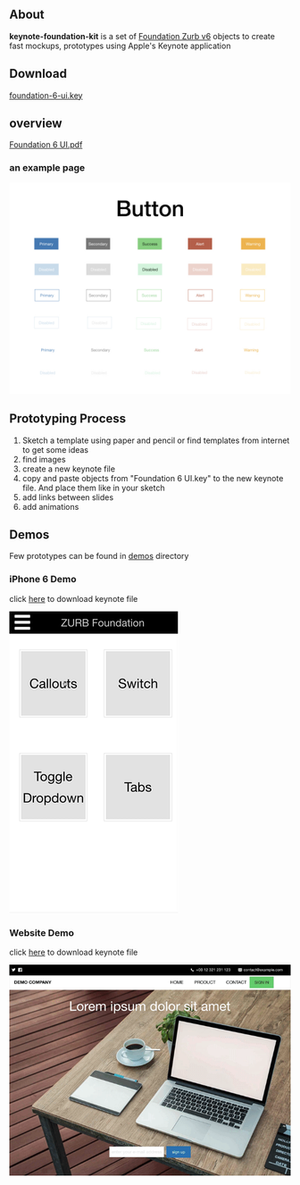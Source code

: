 ## About

**keynote-foundation-kit** is a set of [Foundation Zurb v6](https://foundation.zurb.com) objects to create fast mockups, prototypes using Apple's Keynote application

## Download

[foundation-6-ui.key](./foundation-6-ui.key)

## overview

[Foundation 6 UI.pdf](files/Foundation-6-UI.pdf "PDF overview")

### an example page

![Foundation 6 Buttons](files/buttons.jpeg "buttons page")

## Prototyping Process

1. Sketch a template using paper and pencil or find templates from internet to get some ideas
2. find images
3. create a new keynote file
4. copy and paste objects from "Foundation 6 UI.key" to the new keynote file. And place them like in your sketch
5. add links between slides
6. add animations

## Demos

Few prototypes can be found in [demos](./demos) directory

### iPhone 6 Demo

click [here](demos/iphone-6-demo.key) to download keynote file

![iPhone 6 demo](files/iphone-6-demo.gif)

### Website Demo

click [here](demos/website-demo.key) to download keynote file

![website-demo](files/website-demo.gif)
